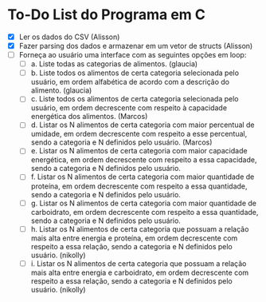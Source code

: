 # To-Do List do Programa em C

- [x] Ler os dados do CSV (Alisson)
- [x] Fazer parsing dos dados e armazenar em um vetor de structs (Alisson)
- [ ] Forneça ao usuário uma interface com as seguintes opções em loop:
    - [ ] a. Liste todas as categorias de alimentos. (glaucia)
    - [ ] b. Liste todos os alimentos de certa categoria selecionada pelo usuário, em ordem alfabética de acordo com a descrição do alimento. (glaucia)
    - [ ] c. Liste todos os alimentos de certa categoria selecionada pelo usuário, em ordem decrescente com respeito à capacidade energética dos alimentos. (Marcos)
    - [ ] d. Listar os N alimentos de certa categoria com maior percentual de umidade, em ordem decrescente com respeito a esse percentual, sendo a categoria e N definidos pelo usuário.  (Marcos)
    - [ ] e. Listar os N alimentos de certa categoria com maior capacidade energética, em ordem decrescente com respeito a essa capacidade, sendo a categoria e N definidos pelo usuário.
    - [ ] f. Listar os N alimentos de certa categoria com maior quantidade de proteína, em ordem decrescente com respeito a essa quantidade, sendo a categoria e N definidos pelo usuário.
    - [ ] g. Listar os N alimentos de certa categoria com maior quantidade de carboidrato, em ordem decrescente com respeito a essa quantidade, sendo a categoria e N definidos pelo usuário.
    - [ ] h. Listar os N alimentos de certa categoria que possuam a relação mais alta entre energia e proteína, em ordem decrescente com respeito a essa relação, sendo a categoria e N definidos pelo usuário. (nikolly)
    - [ ] i. Listar os N alimentos de certa categoria que possuam a relação mais alta entre energia e carboidrato, em ordem decrescente com respeito a essa relação, sendo a categoria e N definidos pelo usuário. (nikolly)
